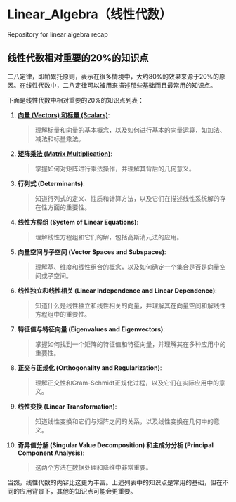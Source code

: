# Linear_Algebra（线性代数）

Repository for linear algebra recap

## 线性代数相对重要的20%的知识点

二八定律，即帕累托原则，表示在很多情境中，大约80%的效果来源于20%的原因。在线性代数中，二八定律可以被用来描述那些基础而且最常用的知识点。

下面是线性代数中相对重要的20%的知识点列表：

1. [**向量 (Vectors) 和标量 (Scalars)**](01_Vectors_Scalars.md):
   > 理解标量和向量的基本概念，以及如何进行基本的向量运算，如加法、减法和标量乘法。

2. [**矩阵乘法 (Matrix Multiplication)**](02_Matrix_Multiplication.md):
   > 掌握如何对矩阵进行乘法操作，并理解其背后的几何意义。

3. **行列式 (Determinants)**:
   > 知道行列式的定义、性质和计算方法，以及它们在描述线性系统解的存在性方面的重要性。

4. **线性方程组 (System of Linear Equations)**:
   > 理解线性方程组和它们的解，包括高斯消元法的应用。

5. **向量空间与子空间 (Vector Spaces and Subspaces)**:
   > 理解基、维度和线性组合的概念，以及如何确定一个集合是否是向量空间或子空间。

6. **线性独立和线性相关 (Linear Independence and Linear Dependence)**:
   > 知道什么是线性独立和线性相关的向量，并理解其在向量空间和解线性方程组中的重要性。

7. **特征值与特征向量 (Eigenvalues and Eigenvectors)**:
   > 掌握如何找到一个矩阵的特征值和特征向量，并理解其在多种应用中的重要性。

8. **正交与正规化 (Orthogonality and Regularization)**:
   > 理解正交性和Gram-Schmidt正规化过程，以及它们在实际应用中的意义。

9. **线性变换 (Linear Transformation)**:
    > 知道线性变换和它们与矩阵之间的关系，以及线性变换在几何中的意义。

10. **奇异值分解 (Singular Value Decomposition) 和主成分分析 (Principal Component Analysis)**:
    > 这两个方法在数据处理和降维中非常重要。

当然，线性代数的内容比这更为丰富。上述列表中的知识点是常用的基础，但在不同的应用背景下，其他的知识点可能会更重要。

